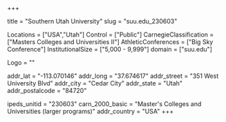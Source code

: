 
+++

title = "Southern Utah University"
slug = "suu.edu_230603"

Locations = ["USA","Utah"]
Control = ["Public"]
CarnegieClassification = ["Masters Colleges and Universities II"]
AthleticConferences = ["Big Sky Conference"]
InstitutionalSize = ["5,000 - 9,999"]
domain = ["suu.edu"]

Logo = ""

addr_lat = "-113.070146"
addr_long = "37.674617"
addr_street = "351 West University Blvd"
addr_city = "Cedar City"
addr_state = "Utah"
addr_postalcode = "84720"

ipeds_unitid = "230603"
carn_2000_basic = "Master's Colleges and Universities (larger programs)"
addr_country = "USA"
+++
    
